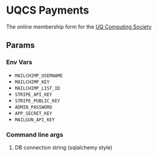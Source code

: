 # UQCS Payments

The online membership form for the [UQ Computing Society](https://uqcs.org.au)


## Params

### Env Vars
 - `MAILCHIMP_USERNAME`
 - `MAILCHIMP_KEY`
 - `MAILCHIMP_LIST_ID`
 - `STRIPE_API_KEY`
 - `STRIPE_PUBLIC_KEY`
 - `ADMIN_PASSWORD`
 - `APP_SECRET_KEY`
 - `MAILGUN_API_KEY`

### Command line args

1. DB connection string (sqlalchemy style)